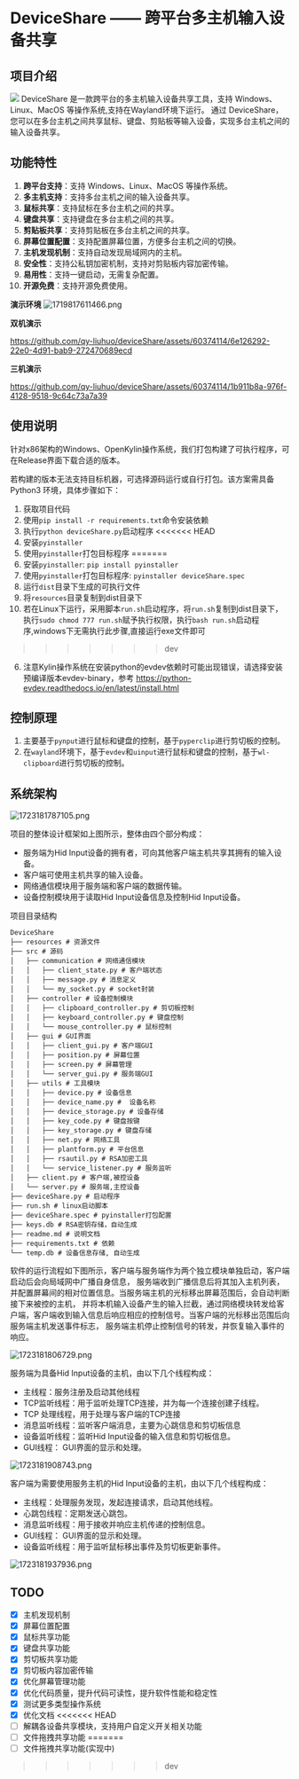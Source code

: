 # DeviceShare —— 跨平台多主机输入设备共享

## 项目介绍
![](https://img.qylh.xyz/blog/1723181688963.png)
DeviceShare 是一款跨平台的多主机输入设备共享工具，支持 Windows、Linux、MacOS 等操作系统,支持在Wayland环境下运行。
通过 DeviceShare，您可以在多台主机之间共享鼠标、键盘、剪贴板等输入设备，实现多台主机之间的输入设备共享。


## 功能特性

1. **跨平台支持**：支持 Windows、Linux、MacOS 等操作系统。
2. **多主机支持**：支持多台主机之间的输入设备共享。
3. **鼠标共享**：支持鼠标在多台主机之间的共享。
4. **键盘共享**：支持键盘在多台主机之间的共享。
5. **剪贴板共享**：支持剪贴板在多台主机之间的共享。
6. **屏幕位置配置**：支持配置屏幕位置，方便多台主机之间的切换。
7. **主机发现机制**：支持自动发现局域网内的主机。
8. **安全性**：支持公私钥加密机制，支持对剪贴板内容加密传输。
9. **易用性**：支持一键启动，无需复杂配置。
10. **开源免费**：支持开源免费使用。

**演示环境**
![1719817611466.png](https://img.qylh.xyz/blog/1719817611466.png)

**双机演示**

https://github.com/qy-liuhuo/deviceShare/assets/60374114/6e126292-22e0-4d91-bab9-272470689ecd


**三机演示**

https://github.com/qy-liuhuo/deviceShare/assets/60374114/1b911b8a-976f-4128-9518-9c64c73a7a39



## 使用说明
针对x86架构的Windows、OpenKylin操作系统，我们打包构建了可执行程序，可在Release界面下载合适的版本。 

若构建的版本无法支持目标机器，可选择源码运行或自行打包。该方案需具备Python3 环境，具体步骤如下：
1. 获取项目代码
2. 使用`pip install -r requirements.txt`命令安装依赖
3. 执行`python deviceShare.py`启动程序
<<<<<<< HEAD
4. 安装`pyinstaller`
5. 使用`pyinstaller`打包目标程序
=======
4. 安装`pyinstaller`: `pip install pyinstaller`
5. 使用`pyinstaller`打包目标程序: `pyinstaller deviceShare.spec`
6. 运行`dist`目录下生成的可执行文件
7. 将`resources`目录复制到dist目录下
8. 若在Linux下运行，采用脚本`run.sh`启动程序，将`run.sh`复制到dist目录下，执行`sudo chmod 777 run.sh`赋予执行权限，执行`bash run.sh`启动程序,windows下无需执行此步骤,直接运行exe文件即可
>>>>>>> dev

6. 注意Kylin操作系统在安装python的evdev依赖时可能出现错误，请选择安装预编译版本evdev-binary，参考 https://python-evdev.readthedocs.io/en/latest/install.html

## 控制原理

1. 主要基于`pynput`进行鼠标和键盘的控制，基于`pyperclip`进行剪切板的控制。
2. 在`wayland`环境下，基于`evdev`和`uinput`进行鼠标和键盘的控制，基于`wl-clipboard`进行剪切板的控制。

## 系统架构

![1723181787105.png](https://img.qylh.xyz/blog/1723181787105.png)

项目的整体设计框架如上图所示，整体由四个部分构成：
- 服务端为Hid Input设备的拥有者，可向其他客户端主机共享其拥有的输入设备。
- 客户端可使用主机共享的输入设备。
- 网络通信模块用于服务端和客户端的数据传输。
- 设备控制模块用于读取Hid Input设备信息及控制Hid Input设备。

项目目录结构
```
DeviceShare
├── resources # 资源文件
├── src # 源码
│   ├── communication # 网络通信模块
│   │   ├── client_state.py # 客户端状态
│   │   ├── message.py # 消息定义
│   │   └── my_socket.py # socket封装
│   ├── controller # 设备控制模块
│   │   ├── clipboard_controller.py # 剪切板控制
│   │   ├── keyboard_controller.py # 键盘控制
│   │   └── mouse_controller.py # 鼠标控制
│   ├── gui # GUI界面
│   │   ├── client_gui.py # 客户端GUI
│   │   ├── position.py # 屏幕位置
│   │   ├── screen.py # 屏幕管理
│   │   └── server_gui.py # 服务端GUI 
│   ├── utils # 工具模块
│   │   ├── device.py # 设备信息
│   │   ├── device_name.py #  设备名称
│   │   ├── device_storage.py # 设备存储 
│   │   ├── key_code.py # 键盘按键 
│   │   ├── key_storage.py # 键盘存储
│   │   ├── net.py # 网络工具 
│   │   ├── plantform.py # 平台信息
│   │   ├── rsautil.py # RSA加密工具 
│   │   └── service_listener.py # 服务监听
│   ├── client.py # 客户端,被控设备
│   └── server.py # 服务端,主控设备
├── deviceShare.py # 启动程序
├── run.sh # linux启动脚本
├── deviceShare.spec # pyinstaller打包配置
├── keys.db # RSA密钥存储，自动生成
├── readme.md # 说明文档
├── requirements.txt # 依赖
└── temp.db # 设备信息存储, 自动生成
```


软件的运行流程如下图所示，客户端与服务端作为两个独立模块单独启动，客户端启动后会向局域网中广播自身信息，
服务端收到广播信息后将其加入主机列表，并配置屏幕间的相对位置信息。当服务端主机的光标移出屏幕范围后，会自动判断接下来被控的主机，
并将本机输入设备产生的输入拦截，通过网络模块转发给客户端，客户端收到输入信息后响应相应的控制信号。当客户端的光标移出范围后向服务端主机发送事件标志，
服务端主机停止控制信号的转发，并恢复输入事件的响应。

![1723181806729.png](https://img.qylh.xyz/blog/1723181806729.png)

服务端为具备Hid Input设备的主机，由以下几个线程构成：
- 主线程：服务注册及启动其他线程
- TCP监听线程：用于监听处理TCP连接，并为每一个连接创建子线程。
- TCP 处理线程，用于处理与客户端的TCP连接
- 消息监听线程：监听客户端消息，主要为心跳信息和剪切板信息
- 设备监听线程：监听Hid Input设备的输入信息和剪切板信息。
- GUI线程： GUI界面的显示和处理。

![1723181908743.png](https://img.qylh.xyz/blog/1723181908743.png)

客户端为需要使用服务主机的Hid Input设备的主机，由以下几个线程构成：
- 主线程：处理服务发现，发起连接请求，启动其他线程。
- 心跳包线程：定期发送心跳包。
- 消息监听线程：用于接收并响应主机传递的控制信息。
- GUI线程： GUI界面的显示和处理。
- 设备监听线程：用于监听鼠标移出事件及剪切板更新事件。

![1723181937936.png](https://img.qylh.xyz/blog/1723181937936.png)

## TODO
- [x] 主机发现机制
- [x] 屏幕位置配置
- [x] 鼠标共享功能
- [x] 键盘共享功能
- [x] 剪切板共享功能
- [x] 剪切板内容加密传输
- [x] 优化屏幕管理功能
- [x] 优化代码质量，提升代码可读性，提升软件性能和稳定性
- [x] 测试更多类型操作系统
- [x] 优化文档
<<<<<<< HEAD
- [ ] 解耦各设备共享模块，支持用户自定义开关相关功能
- [ ] 文件拖拽共享功能
=======
- [ ] 文件拖拽共享功能(实现中)
>>>>>>> dev
